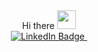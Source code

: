 <div id="header" align="center">
Hi there
  <img src="https://media.giphy.com/media/hvRJCLFzcasrR4ia7z/giphy.gif" width="30px"/>
</h1>
<div id="badges">
  <a href="https://www.linkedin.com/mwlite/in/siumbel-gubaidullina-0512b6212">
    <img src="https://img.shields.io/badge/LinkedIn-blue?style=for-the-badge&logo=linkedin&logoColor=white" alt="LinkedIn Badge"/>
  </a>
  <img src="https://komarev.com/ghpvc/?username=itssiumbel&style=flat-square&color=blue" alt=""/>
   </a>
   <h1>
 
